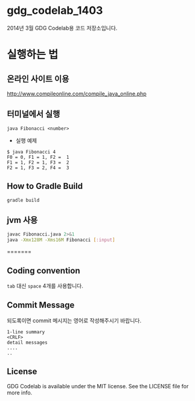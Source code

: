 gdg_codelab_1403
================

2014년 3월 GDG Codelab용 코드 저장소입니다.

# 실행하는 법
## 온라인 사이트 이용
http://www.compileonline.com/compile_java_online.php

## 터미널에서 실행
``` java Fibonacci <number> ```

* 실행 예제
```
$ java Fibonacci 4
F0 = 0, F1 = 1, F2 =  1
F1 = 1, F2 = 1, F3 =  2
F2 = 1, F3 = 2, F4 =  3
```

## How to Gradle Build
```
gradle build
```

## jvm 사용
```sh
javac Fibonacci.java 2>&1
java -Xmx128M -Xms16M Fibonacci [:input]
```
=======

## Coding convention
`tab` 대신 `space` 4개를 사용합니다.

## Commit Message
되도록이면 commit 메시지는 영어로 작성해주시기 바랍니다.
```
1-line summary
<CRLF>
detail messages
....
..
````
## License
GDG Codelab is available under the MIT license. See the LICENSE file for more info.
